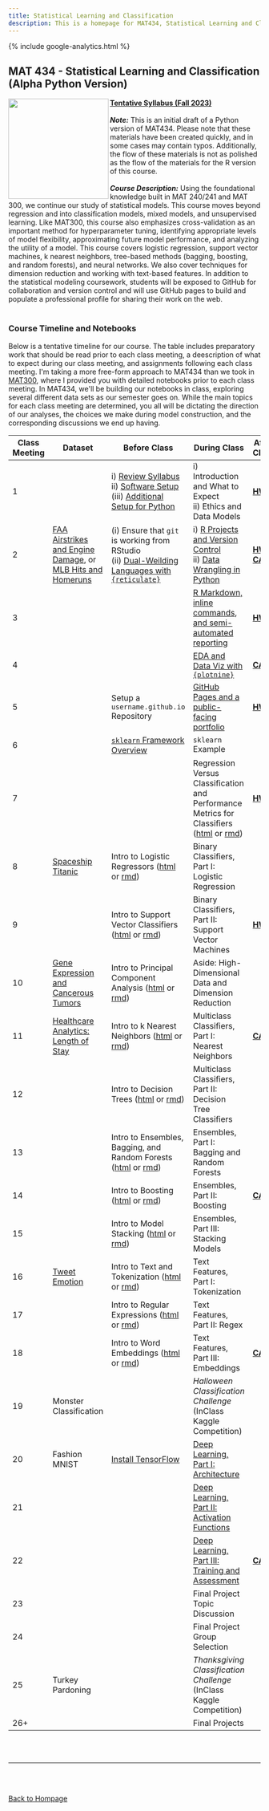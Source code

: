 ```yaml
---
title: Statistical Learning and Classification
description: This is a homepage for MAT434, Statistical Learning and Classification, with Dr. Gilbert at Southern New Hampshire University. This course introduces students to the construction, assessment, and interpretation of models in the classification setting. Depending on student interest, applications in computer vision, natural language processing, and/or deep learning are also explored.
---
```


{% include google-analytics.html %}

## MAT 434 - Statistical Learning and Classification (Alpha Python Version)

<img src="/SiteFiles/ISLR.png" align="left" width=200>[**Tentative Syllabus (Fall 2023)**](https://drive.google.com/file/d/1W6sLmFZ0tkIPkqqo5nfSIusywC8R2zL-/view?usp=sharing)<br/>
<br/>
***Note:*** This is an initial draft of a Python version of MAT434. Please note that these materials have been created quickly, and in some cases may contain typos. Additionally, the flow of these materials is not as polished as the flow of the materials for the R version of this course. <br/>
<br/>
***Course Description:*** Using the foundational knowledge built in MAT 240/241 and MAT 300, we continue our study of statistical models. This course moves beyond regression and into classification models, mixed models, and unsupervised learning. Like MAT300, this course also emphasizes cross-validation as an important method for  hyperparameter tuning, identifying appropriate levels of model flexibility, approximating future model performance, and analyzing the utility of a model. This course covers logistic regression, support vector machines, k nearest neighbors, tree-based methods (bagging, boosting, and random forests), and neural networks. We also cover techniques for dimension reduction and working with text-based features. In addition to the statistical modeling coursework, students will be exposed to GitHub for collaboration and version control and will use GitHub pages to build and populate a professional profile for sharing their work on the web.<br/>
<br/>

### Course Timeline and Notebooks

Below is a tentative timeline for our course. The table includes preparatory work that should be read prior to each class meeting, a deescription of what to expect during our class meeting, and assignments following each class meeting. I'm taking a more free-form approach to MAT434 than we took in [MAT300](https://agmath.github.io/RegressionCourse.html), where I provided you with detailed notebooks prior to each class meeting. In MAT434, we'll be building our notebooks in class, exploring several different data sets as our semester goes on. While the main topics for each class meeting are determined, you all will be dictating the direction of our analyses, the choices we make during model construction, and the corresponding discussions we end up having.

| Class Meeting | Dataset | Before Class | During Class | After Class |
|---------------|--------------|--------------|--------------|-------------|
| 1 |  | i) [Review Syllabus](https://drive.google.com/file/d/1W6sLmFZ0tkIPkqqo5nfSIusywC8R2zL-/view?usp=sharing) <br/> ii) [Software Setup](https://agmath.github.io/ClassificationCourse/SoftwareSetup.html) <br/> (iii) [Additional Setup for Python](https://agmath.github.io/ClassificationCourse/x_PythonFromRStudio.html) |  i) Introduction and What to Expect <br/> ii) Ethics and Data Models | [**HW 1**](https://agmath.github.io/ClassificationCourse/HW1.html) |
| 2 | [FAA Airstrikes and Engine Damage](https://www.kaggle.com/competitions/sliced-s01e02-xunyc5/data), or <br/> [MLB Hits and Homeruns](https://www.kaggle.com/competitions/sliced-s01e09-playoffs-1/data?select=train.csv) | (i) Ensure that `git` is working from RStudio <br/> (ii) [Dual-Weilding Languages with `{reticulate}`](https://agmath.github.io/ClassificationCourse/x_MoreOnReticulate.html) | i) [R Projects and Version Control](https://agmath.github.io/ClassificationCourse/x_RprojectsVersionControl.html) <br/> ii) [Data Wrangling in Python](https://agmath.github.io/ClassificationCourse/Day2_DataWrangling_Python.html) | [**HW 2**](https://agmath.github.io/ClassificationCourse/HW2.html) <br/> [**CA 1**](https://agmath.github.io/ClassificationCourse/CA1.html) |
| 3 |  |  | [R Markdown, inline commands, and semi-automated reporting](https://agmath.github.io/ClassificationCourse/Day3_RMarkdown_InlineR.html) | [**HW 3**](https://agmath.github.io/ClassificationCourse/HW3.html) |
| 4 |  |  |  [EDA and Data Viz with `{plotnine}`](https://agmath.github.io/ClassificationCourse/Day4_EDA_and_Viz_Primer_Python.html) | [**CA 2**](https://agmath.github.io/ClassificationCourse/CA2.html) | 
| 5 |  | Setup a `username.github.io` Repository | [GitHub Pages and a public-facing portfolio](https://agmath.github.io/ClassificationCourse/Day5_GitHubPages.html) | [**HW 4**](https://agmath.github.io/ClassificationCourse/HW4.html)
| 6 |  | [`sklearn` Framework Overview](https://agmath.github.io/ClassificationCourse/x_ModelingFrameworkAndSKlearnReview.html) | `sklearn` Example |  |
| 7 |  |  | Regression Versus Classification and Performance Metrics for Classifiers ([html](https://agmath.github.io/ClassificationCourse/Day7_RegressionVersusClassification.html) or [rmd](https://agmath.github.io/ClassificationCourse/Day7_RegressionVersusClassification.Rmd)) | [**HW 5**](https://agmath.github.io/ClassificationCourse/HW5.html) |
| 8 | [Spaceship Titanic](https://raw.githubusercontent.com/agmath/agmath.github.io/master/data/classification/spaceship_titanic.csv) | Intro to Logistic Regressors ([html](https://agmath.github.io/ClassificationCourse/Day8b_LogisticRegression_Intro.html) or [rmd](https://agmath.github.io/ClassificationCourse/Day8b_LogisticRegression_Intro.Rmd)) | Binary Classifiers, Part I: Logistic Regression |  |
| 9 |  | Intro to Support Vector Classifiers ([html](https://agmath.github.io/ClassificationCourse/Day9b_SupportVectorMachines_Intro.html) or [rmd](https://agmath.github.io/ClassificationCourse/Day9b_SupportVectorMachines_Intro.Rmd)) | Binary Classifiers, Part II: Support Vector Machines | [**HW 6**](https://agmath.github.io/ClassificationCourse/HW6.html) |
| 10 | [Gene Expression and Cancerous Tumors](https://archive.ics.uci.edu/ml/datasets/gene+expression+cancer+RNA-Seq) | Intro to Principal Component Analysis ([html](https://agmath.github.io/ClassificationCourse/Day10b_PrincipalComponentAnalysis_Intro.html) or [rmd](https://agmath.github.io/ClassificationCourse/Day10b_PrincipalComponentAnalysis_Intro.Rmd)) | Aside: High-Dimensional Data and Dimension Reduction |  |
| 11 | [Healthcare Analytics: Length of Stay](https://www.kaggle.com/datasets/nehaprabhavalkar/av-healthcare-analytics-ii) | Intro to k Nearest Neighbors ([html](https://agmath.github.io/ClassificationCourse/Day11b_KNN_Intro.html) or [rmd](https://agmath.github.io/ClassificationCourse/Day11b_KNN_Intro.Rmd)) | Multiclass Classifiers, Part I: Nearest Neighbors | [**CA 3**](https://agmath.github.io/ClassificationCourse/CA3.html) |
| 12 |  | Intro to Decision Trees ([html](https://agmath.github.io/ClassificationCourse/Day12b_DecisionTreeClassifiers_Intro.html) or [rmd](https://agmath.github.io/ClassificationCourse/Day12b_DecisionTreeClassifiers_Intro.Rmd)) | Multiclass Classifiers, Part II: Decision Tree Classifiers |  |
| 13 |  | Intro to Ensembles, Bagging, and Random Forests ([html](https://agmath.github.io/ClassificationCourse/Day13b_EnsemblesBaggingAndRandomForests_Intro.html) or [rmd](https://agmath.github.io/ClassificationCourse/Day13b_EnsemblesBaggingAndRandomForests_Intro.Rmd)) | Ensembles, Part I: Bagging and Random Forests |  |
| 14 |  | Intro to Boosting ([html](https://agmath.github.io/ClassificationCourse/Day14b_Boosting_Intro.html) or [rmd](https://agmath.github.io/ClassificationCourse/Day14b_Boosting_Intro.Rmd)) | Ensembles, Part II: Boosting | [**CA 4**](https://agmath.github.io/ClassificationCourse/CA4.html) |
| 15 |  | Intro to Model Stacking ([html](https://agmath.github.io/ClassificationCourse/Day15b_Stacking_Intro.html) or [rmd](https://agmath.github.io/ClassificationCourse/Day15b_Stacking_Intro.Rmd)) | Ensembles, Part III: Stacking Models |  |
| 16 | [Tweet Emotion](https://raw.githubusercontent.com/agmath/agmath.github.io/master/data/classification/tweet_emotions.csv) | Intro to Text and Tokenization ([html](https://agmath.github.io/ClassificationCourse/Day16b_TextAndTokenization_Intro.html) or [rmd](https://agmath.github.io/ClassificationCourse/Day16b_TextAndTokenization_Intro.Rmd)) | Text Features, Part I: Tokenization |  |
| 17 |  | Intro to Regular Expressions ([html](https://agmath.github.io/ClassificationCourse/Day17b_RegularExpressions_Intro.html) or [rmd](https://agmath.github.io/ClassificationCourse/Day17b_RegularExpressions_Intro.Rmd)) | Text Features, Part II: Regex |  |
| 18 |  | Intro to Word Embeddings ([html](https://agmath.github.io/ClassificationCourse/Day18b_Embeddings_Intro.html) or [rmd](https://agmath.github.io/ClassificationCourse/Day18b_Embeddings_Intro.Rmd)) | Text Features, Part III: Embeddings | [**CA 5**](https://agmath.github.io/ClassificationCourse/CA5.html) |
| 19 | Monster Classification |  | *Halloween Classification Challenge* <br/> (InClass Kaggle Competition) |  |
| 20 | Fashion MNIST | [Install TensorFlow](https://agmath.github.io/ClassificationCourse/Day20b_InstallingTensorFlow.html) | [Deep Learning, Part I: Architecture](https://agmath.github.io/ClassificationCourse/Day20d_DeepLearningArchitectures.html) |  |
| 21 |  |  | [Deep Learning, Part II: Activation Functions](https://agmath.github.io/ClassificationCourse/Day21d_DeepLearningActivationFunctions.html) |  |
| 22 |  |  | [Deep Learning, Part III: Training and Assessment](https://agmath.github.io/ClassificationCourse/Day22d_DeepLearningImplementation.html) | [**CA 6**](https://agmath.github.io/ClassificationCourse/CA6.html) |
| 23 |  |  | Final Project Topic Discussion |  |
| 24 |  |  | Final Project Group Selection |  |
| 25 | Turkey Pardoning |  | *Thanksgiving Classification Challenge* <br/> (InClass Kaggle Competition) |  |
| 26+ |  |  | Final Projects |  |

<br/>
<br/>

***

<br/>
<br/>

[Back to Hompage](https://agmath.github.io/)
